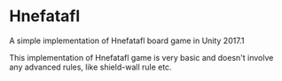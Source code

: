 # Hnefatafl
A simple implementation of Hnefatafl board game in Unity 2017.1

This implementation of Hnefatafl game is very basic and doesn't involve any advanced rules, like shield-wall rule etc.
